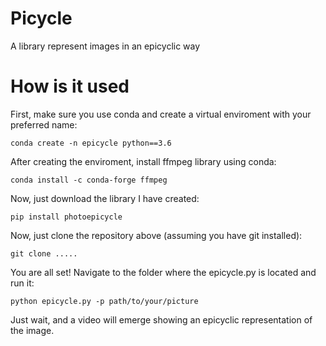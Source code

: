 # Picycle
A library represent images in an epicyclic way


# How is it used

First, make sure you use conda and create a virtual enviroment with your preferred name:


```
conda create -n epicycle python==3.6
```

After creating the enviroment, install ffmpeg library using conda:

```
conda install -c conda-forge ffmpeg
```

Now, just download the library I have created:

```
pip install photoepicycle

```

Now, just clone the repository above (assuming you have git installed):

```
git clone .....

```

You are all set! Navigate to the folder where the epicycle.py is located and run it:

```
python epicycle.py -p path/to/your/picture
```

Just wait, and a video will emerge showing an epicyclic representation of the image.


